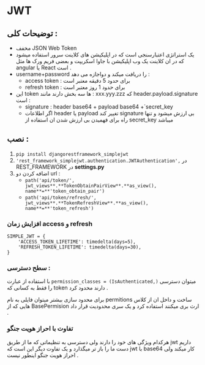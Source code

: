 # JWT

## توضیحات کلی :

* مخفف JSON Web Token
* یک استراتژی اعتبارسنجی است که در اپلیکیشن های کلاینت سرور استفاده میشود  که در ان کلاینت یک وب اپلیکیشن با جاوا اسکریپت و بعضی فریم ورک ها مثل angular یا React است .
* username+password را دریافت میکند و دواجازه می دهد :
  * access token : برای حدود 5 دقیقه معتبر است 
  * refresh token : برای حدود 1 روز معتبر است 
* این token ها سه بخش دارند مانند : xxx.yyy.zzz  که header.payload.signature است :
  * signature : header base64 + payload base64 +`secret_key
  * اگر اطلاعات header یا payload تغییر کند signature بی ارزش میشود و تنها راه برای فهمیدن بی ارزش شدن ان استفاده از secret_key میباشد

## نصب :

1. ```pip install djangorestframework_simplejwt```
2. ```'rest_framework_simplejwt.authentication.JWTAuthentication',``` در REST_FRAMEWORK در **settings.py**
3. اضافه کردن دو url :
   * ```path('api/token/', jwt_views**.**TokenObtainPairView**.**as_view(), name**=**'token_obtain_pair')```
   * ```path('api/token/refresh/', jwt_views**.**TokenRefreshView**.**as_view(), name**=**'token_refresh')```

### افزایش زمان access و refresh

```en-us
SIMPLE_JWT = {
	'ACCESS_TOKEN_LIFETIME': timedelta(days=5),
	'REFRESH_TOKEN_LIFETIME': timedelta(days=30),
}
```



### سطح دسترسی : 

با استفاده از عبارت ```permission_classes = (IsAuthenticated,)``` میتوان دسترسی را فقط به کسانی که token دارند محدود کرد .

برای محدود سازی بیشتر میتوان فایلی به نام permitions ساخت و داخل ان از کلاس هایی که از BasePermision ارث بری میکنند استفاده کرد و یک سری محدودیت قرار داد . 

### تفاوت با احراز هویت جنگو 

هرکدام ویژگی های خود را دارند ولی دسترسی به تنظیماتی که ما از طریق jwt داریم دست ما را باز تر میگذارد و یک تفاوت دیگر این است که jwt با base64 کار میکند ولی احراز هویت جنگو اینطور نیست . 
